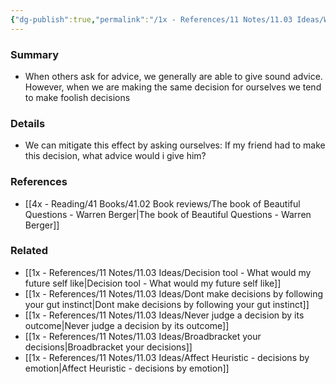 ```yaml
---
{"dg-publish":true,"permalink":"/1x - References/11 Notes/11.03 Ideas/We give better advice to others than to ourselves/","title":"We give better advice to others than to ourselves","noteIcon":"","created":"2023-05-30T12:48:04.000+03:00","updated":"2024-02-14T20:18:21.130+03:00"}
---
```



### Summary
- When others ask for advice, we generally are able to give sound advice. However, when we are making the same decision for ourselves we tend to make foolish decisions

### Details
- We can mitigate this effect by asking ourselves: If my friend had to make this decision, what advice would i give him?

### References
- [[4x - Reading/41 Books/41.02 Book reviews/The book of Beautiful Questions - Warren Berger\|The book of Beautiful Questions - Warren Berger]]

### Related
- [[1x - References/11 Notes/11.03 Ideas/Decision tool - What would my future self like\|Decision tool - What would my future self like]]
- [[1x - References/11 Notes/11.03 Ideas/Dont make decisions by following your gut instinct\|Dont make decisions by following your gut instinct]]
- [[1x - References/11 Notes/11.03 Ideas/Never judge a decision by its outcome\|Never judge a decision by its outcome]]
- [[1x - References/11 Notes/11.03 Ideas/Broadbracket your decisions\|Broadbracket your decisions]]
- [[1x - References/11 Notes/11.03 Ideas/Affect Heuristic - decisions by emotion\|Affect Heuristic - decisions by emotion]]